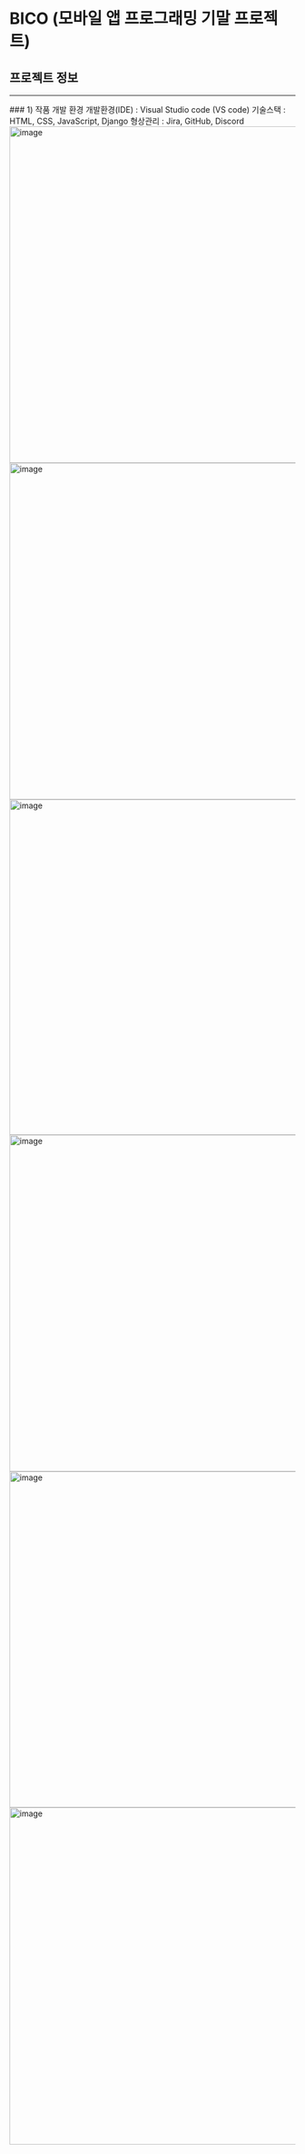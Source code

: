 # BICO (모바일 앱 프로그래밍 기말 프로젝트)
## 프로젝트 정보
<hr>
### 1) 작품 개발 환경
개발환경(IDE) : Visual Studio code (VS code)
기술스택 : HTML, CSS, JavaScript, Django
형상관리 : Jira, GitHub, Discord

<img width="593" alt="image" src="https://user-images.githubusercontent.com/64974683/221754053-54dd1548-b487-4c6d-a99b-cc5242b83cb8.png">
<img width="593" alt="image" src="https://user-images.githubusercontent.com/64974683/221754236-13cf214e-f4a9-4072-8efb-9aab458752e4.png">
<img width="591" alt="image" src="https://user-images.githubusercontent.com/64974683/221754280-97b5fba9-5dcb-458f-ba72-6e14864fb859.png">
<img width="593" alt="image" src="https://user-images.githubusercontent.com/64974683/221754321-7b6e3225-2edd-4386-80c4-ac006927897b.png">
<img width="592" alt="image" src="https://user-images.githubusercontent.com/64974683/221754348-f0d1b80d-2fd9-4660-8c71-7149e35009d7.png">
<img width="594" alt="image" src="https://user-images.githubusercontent.com/64974683/221754388-ceee97c0-48dd-4e8e-8495-43d0cf439027.png">
